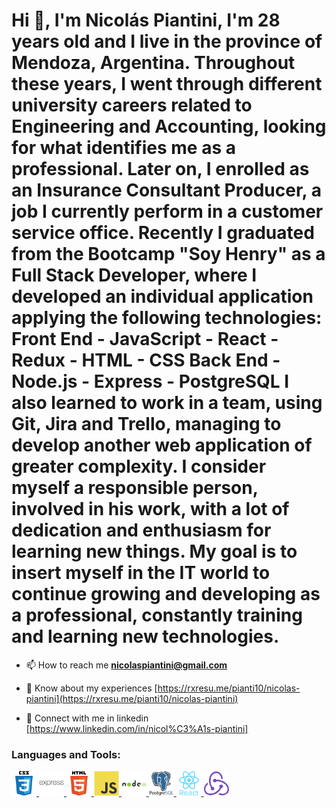 <h1 align="left">Hi 👋, I'm Nicolás Piantini, I'm 28 years old and I live in the province of Mendoza, Argentina. Throughout these years, I went through different university careers related to Engineering and Accounting, looking for what identifies me as a professional. Later on, I enrolled as an Insurance Consultant Producer, a job I currently perform in a customer service office. Recently I graduated from the Bootcamp "Soy Henry" as a Full Stack Developer, where I developed an individual application applying the following technologies: Front End - JavaScript - React - Redux - HTML - CSS Back End - Node.js - Express - PostgreSQL I also learned to work in a team, using Git, Jira and Trello, managing to develop another web application of greater complexity. I consider myself a responsible person, involved in his work, with a lot of dedication and enthusiasm for learning new things. My goal is to insert myself in the IT world to continue growing and developing as a professional, constantly training and learning new technologies.</h1>

- 📫 How to reach me **nicolaspiantini@gmail.com**

- 📄 Know about my experiences [https://rxresu.me/pianti10/nicolas-piantini](https://rxresu.me/pianti10/nicolas-piantini)

- 📄 Connect with me in linkedin [https://www.linkedin.com/in/nicol%C3%A1s-piantini]

<h3 align="left">Languages and Tools:</h3>
<p align="left"> <a href="https://www.w3schools.com/css/" target="_blank" rel="noreferrer"> <img src="https://raw.githubusercontent.com/devicons/devicon/master/icons/css3/css3-original-wordmark.svg" alt="css3" width="40" height="40"/> </a> <a href="https://expressjs.com" target="_blank" rel="noreferrer"> <img src="https://raw.githubusercontent.com/devicons/devicon/master/icons/express/express-original-wordmark.svg" alt="express" width="40" height="40"/> </a> <a href="https://www.w3.org/html/" target="_blank" rel="noreferrer"> <img src="https://raw.githubusercontent.com/devicons/devicon/master/icons/html5/html5-original-wordmark.svg" alt="html5" width="40" height="40"/> </a> <a href="https://developer.mozilla.org/en-US/docs/Web/JavaScript" target="_blank" rel="noreferrer"> <img src="https://raw.githubusercontent.com/devicons/devicon/master/icons/javascript/javascript-original.svg" alt="javascript" width="40" height="40"/> </a> <a href="https://nodejs.org" target="_blank" rel="noreferrer"> <img src="https://raw.githubusercontent.com/devicons/devicon/master/icons/nodejs/nodejs-original-wordmark.svg" alt="nodejs" width="40" height="40"/> </a> <a href="https://www.postgresql.org" target="_blank" rel="noreferrer"> <img src="https://raw.githubusercontent.com/devicons/devicon/master/icons/postgresql/postgresql-original-wordmark.svg" alt="postgresql" width="40" height="40"/> </a> <a href="https://reactjs.org/" target="_blank" rel="noreferrer"> <img src="https://raw.githubusercontent.com/devicons/devicon/master/icons/react/react-original-wordmark.svg" alt="react" width="40" height="40"/> </a> <a href="https://redux.js.org" target="_blank" rel="noreferrer"> <img src="https://raw.githubusercontent.com/devicons/devicon/master/icons/redux/redux-original.svg" alt="redux" width="40" height="40"/> </a> </p>

